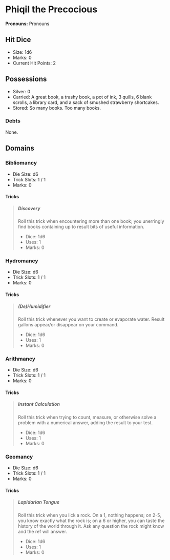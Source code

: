 # Phiqil the Precocious

**Pronouns:** Pronouns

## Hit Dice

- Size: 1d6
- Marks: 0
- Current Hit Points: 2

## Possessions

- Silver: 0
- Carried: A great book, a trashy book, a pot of ink, 3 quills, 6 blank scrolls, a library card, and a sack of smushed strawberry shortcakes. 
- Stored: So many books. Too many books.

### Debts

None.

## Domains

### Bibliomancy

- Die Size: d6
- Trick Slots: 1 / 1
- Marks: 0

#### Tricks

> ##### Discovery
>
> Roll this trick when encountering more than one book; you unerringly find books containing up to result bits of useful information.
>
> - Dice: 1d6
> - Uses: 1
> - Marks: 0

### Hydromancy

- Die Size: d6
- Trick Slots: 1 / 1
- Marks: 0

#### Tricks

> ##### (De)Humidifier
>
> Roll this trick whenever you want to create or evaporate water. Result gallons appear/or disappear on your command.
>
> - Dice: 1d6
> - Uses: 1
> - Marks: 0

### Arithmancy

- Die Size: d6
- Trick Slots: 1 / 1
- Marks: 0

#### Tricks

> ##### Instant Calculation
>
> Roll this trick when trying to count, measure, or otherwise solve a problem with a numerical answer, adding the result to your test.
>
> - Dice: 1d6
> - Uses: 1
> - Marks: 0

### Geomancy

- Die Size: d6
- Trick Slots: 1 / 1
- Marks: 0

#### Tricks

> ##### Lapidarian Tongue
>
> Roll this trick when you lick a rock.
> On a 1, nothing happens; on 2-5, you know exactly what the rock is; on a 6 or higher, you can taste the history of the world through it. Ask any question the rock might know and the ref will answer.
>
> - Dice: 1d6
> - Uses: 1
> - Marks: 0
